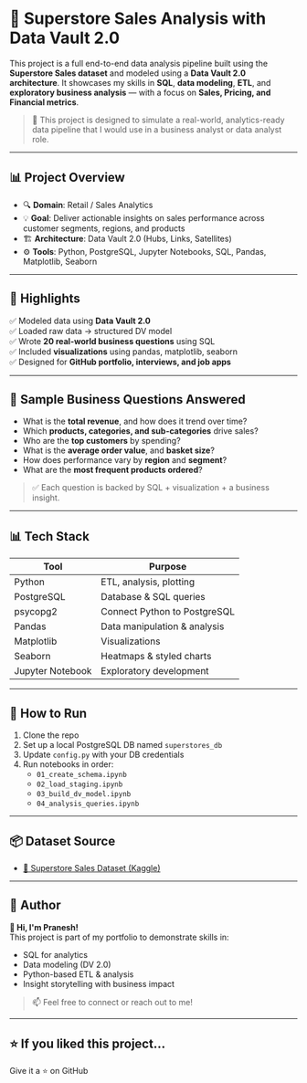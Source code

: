 # 🧮 Superstore Sales Analysis with Data Vault 2.0

This project is a full end-to-end data analysis pipeline built using the **Superstore Sales dataset** and modeled using a **Data Vault 2.0 architecture**. It showcases my skills in **SQL**, **data modeling**, **ETL**, and **exploratory business analysis** — with a focus on **Sales, Pricing, and Financial metrics**.

> 📌 This project is designed to simulate a real-world, analytics-ready data pipeline that I would use in a business analyst or data analyst role.

---

## 📊 Project Overview

- 🔍 **Domain**: Retail / Sales Analytics  
- 💡 **Goal**: Deliver actionable insights on sales performance across customer segments, regions, and products  
- 🏗️ **Architecture**: Data Vault 2.0 (Hubs, Links, Satellites)
- ⚙️ **Tools**: Python, PostgreSQL, Jupyter Notebooks, SQL, Pandas, Matplotlib, Seaborn

---

## 📌 Highlights

✅ Modeled data using **Data Vault 2.0**  
✅ Loaded raw data → structured DV model  
✅ Wrote **20 real-world business questions** using SQL  
✅ Included **visualizations** using pandas, matplotlib, seaborn  
✅ Designed for **GitHub portfolio, interviews, and job apps**

---

## 💬 Sample Business Questions Answered

- What is the **total revenue**, and how does it trend over time?
- Which **products, categories, and sub-categories** drive sales?
- Who are the **top customers** by spending?
- What is the **average order value**, and **basket size**?
- How does performance vary by **region** and **segment**?
- What are the **most frequent products ordered**?

> ✅ Each question is backed by SQL + visualization + a business insight.

---

## 📊 Tech Stack

| Tool            | Purpose                         |
|-----------------|---------------------------------|
| Python          | ETL, analysis, plotting         |
| PostgreSQL      | Database & SQL queries          |
| psycopg2        | Connect Python to PostgreSQL    |
| Pandas          | Data manipulation & analysis    |
| Matplotlib      | Visualizations                  |
| Seaborn         | Heatmaps & styled charts        |
| Jupyter Notebook| Exploratory development         |

---

## 🚀 How to Run

1. Clone the repo  
2. Set up a local PostgreSQL DB named `superstores_db`  
3. Update `config.py` with your DB credentials  
4. Run notebooks in order:
    - `01_create_schema.ipynb`
    - `02_load_staging.ipynb`
    - `03_build_dv_model.ipynb`
    - `04_analysis_queries.ipynb`

---

## 📦 Dataset Source

- [🧾 Superstore Sales Dataset (Kaggle)](https://www.kaggle.com/datasets/rohitsahoo/sales-forecasting/data)

---

## 🧠 Author

**👋 Hi, I'm Pranesh!**  
This project is part of my portfolio to demonstrate skills in:
- SQL for analytics
- Data modeling (DV 2.0)
- Python-based ETL & analysis
- Insight storytelling with business impact

> 📫 Feel free to connect or reach out to me!

---

## ⭐ If you liked this project...

Give it a ⭐ on GitHub

